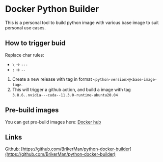 # Docker Python Builder

This is a personal tool to build python image with various base image to suit personal use cases.

## How to trigger buid

Replace char rules:

- `\` -> `---`
- `:` -> `--`

1. Create a new release with tag in format `<python-version>@<base-image-tag>`.
2. This will trigger a github action, and build a image with tag `3.8.6..nvidia---cuda--11.3.0-runtime-ubuntu20.04`

## Pre-build images

You can get pre-build images here: [Docker hub](https://hub.docker.com/repository/docker/brikerman/python)

## Links

Github: [https://github.com/BrikerMan/python-docker-builder](https://github.com/BrikerMan/python-docker-builder)

